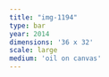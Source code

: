 ```yaml
---
title: "img-1194"
type: bar
year: 2014
dimensions: '36 x 32'
scale: large
medium: 'oil on canvas'
---
```

